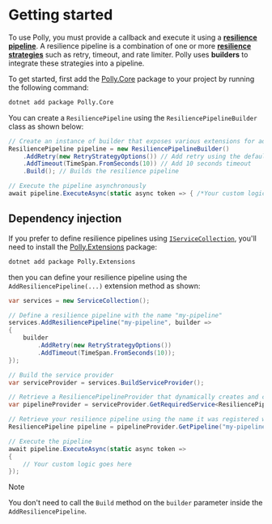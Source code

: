 # Getting started

To use Polly, you must provide a callback and execute it using a [**resilience pipeline**](pipelines/index.md). A resilience pipeline is a combination of one or more [**resilience strategies**](strategies/index.md) such as retry, timeout, and rate limiter. Polly uses **builders** to integrate these strategies into a pipeline.

To get started, first add the [Polly.Core](https://www.nuget.org/packages/Polly.Core/) package to your project by running the following command:

```sh
dotnet add package Polly.Core
```

You can create a `ResiliencePipeline` using the `ResiliencePipelineBuilder` class as shown below:

<!-- snippet: quick-start -->
```cs
// Create an instance of builder that exposes various extensions for adding resilience strategies
ResiliencePipeline pipeline = new ResiliencePipelineBuilder()
    .AddRetry(new RetryStrategyOptions()) // Add retry using the default options
    .AddTimeout(TimeSpan.FromSeconds(10)) // Add 10 seconds timeout
    .Build(); // Builds the resilience pipeline

// Execute the pipeline asynchronously
await pipeline.ExecuteAsync(static async token => { /*Your custom logic goes here */ }, cancellationToken);
```
<!-- endSnippet -->

## Dependency injection

If you prefer to define resilience pipelines using [`IServiceCollection`](https://learn.microsoft.com/dotnet/api/microsoft.extensions.dependencyinjection.iservicecollection), you'll need to install the [Polly.Extensions](https://www.nuget.org/packages/Polly.Extensions/) package:

```sh
dotnet add package Polly.Extensions
```

then you can define your resilience pipeline using the `AddResiliencePipeline(...)` extension method as shown:

<!-- snippet: quick-start-di -->
```cs
var services = new ServiceCollection();

// Define a resilience pipeline with the name "my-pipeline"
services.AddResiliencePipeline("my-pipeline", builder =>
{
    builder
        .AddRetry(new RetryStrategyOptions())
        .AddTimeout(TimeSpan.FromSeconds(10));
});

// Build the service provider
var serviceProvider = services.BuildServiceProvider();

// Retrieve a ResiliencePipelineProvider that dynamically creates and caches the resilience pipelines
var pipelineProvider = serviceProvider.GetRequiredService<ResiliencePipelineProvider<string>>();

// Retrieve your resilience pipeline using the name it was registered with
ResiliencePipeline pipeline = pipelineProvider.GetPipeline("my-pipeline");

// Execute the pipeline
await pipeline.ExecuteAsync(static async token =>
{
    // Your custom logic goes here
});
```
<!-- endSnippet -->

> [!NOTE]
> You don't need to call the `Build` method on the `builder` parameter inside the `AddResiliencePipeline`.
